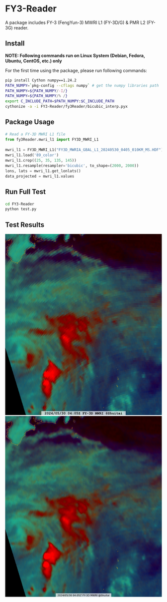 # FY3-Reader
A package includes FY-3 (FengYun-3) MWRI L1 (FY-3D/G) &amp; PMR L2 (FY-3G) reader.

## Install
**NOTE: Following commands run on Linux System (Debian, Fedora, Ubuntu, CentOS, etc.) only**

For the first time using the package, please run following commands:
```Bash
pip install Cython numpy==1.24.2
PATH_NUMPY=`pkg-config --cflags numpy` # get the numpy libraries path
PATH_NUMPY=${PATH_NUMPY/-I/}
PATH_NUMPY=${PATH_NUMPY/% /}
export C_INCLUDE_PATH=$PATH_NUMPY:$C_INCLUDE_PATH
cythonize -a -i FY3-Reader/fy3Reader/bicubic_interp.pyx
```

## Package Usage
```Python
# Read a FY-3D MWRI L1 file
from fy3Reader.mwri_l1 import FY3D_MWRI_L1

mwri_l1 = FY3D_MWRI_L1("FY3D_MWRIA_GBAL_L1_20240530_0405_010KM_MS.HDF")
mwri_l1.load('89_color')
mwri_l1.crop((25, 35, 135, 145))
mwri_l1.resample(resampler='bicubic', to_shape=(2000, 2000))
lons, lats = mwri_l1.get_lonlats()
data_projected = mwri_l1.values
```

## Run Full Test
```Bash
cd FY3-Reader
python test.py
```

## Test Results
![89_color_nearest](89_color_nearest.png)
![89_color_bicubic](89_color_bicubic.png)
